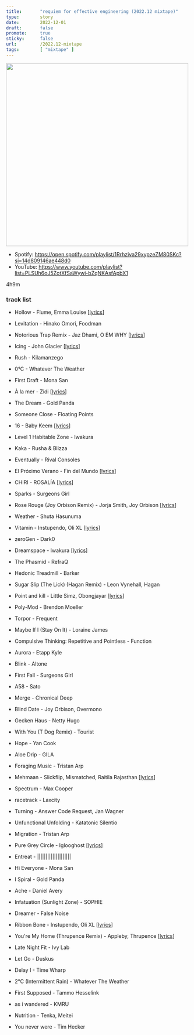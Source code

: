 ```yaml
---
title:       "requiem for effective engineering (2022.12 mixtape)"
type:        story
date:        2022-12-01
draft:       false
promote:     true
sticky:      false
url:         /2022.12-mixtape
tags:        [ "mixtape" ]
---
```


<img border="0" alt="" src="/images/2022-12-500x500.jpg" width="500" />

- Spotify: https://open.spotify.com/playlist/1Rrhziva29xypzeZM80SKc?si=14d809146ae448d0
- YouTube: https://www.youtube.com/playlist?list=PLSUh6oJ5ZotXfSaWywi-bZqNKAsfApbX1

4h9m

<!--more-->

### track list

- Hollow - Flume, Emma Louise [[lyrics][hollow]]
- Levitation - Hinako Omori, Foodman
- Notorious Trap Remix - Jaz Dhami, O EM WHY [[lyrics][notorious]]
- Icing - John Glacier [[lyrics][icing]]
- Rush - Kilamanzego
- 0°C - Whatever The Weather
- First Draft - Mona San
- À la mer - Zidi [[lyrics][mer]]
- The Dream - Gold Panda
- Someone Close - Floating Points
- 16 - Baby Keem [[lyrics][16]]
- Level 1 Habitable Zone - Iwakura
- Kaka - Rusha & Blizza
- Eventually - Rival Consoles
- El Próximo Verano - Fin del Mundo [[lyrics][proximo]]
- CHIRI - ROSALÍA [[lyrics][chiri]]
- Sparks - Surgeons Girl
- Rose Rouge (Joy Orbison Remix) - Jorja Smith, Joy Orbison [[lyrics][rose]]
- Weather - Shuta Hasunuma
- Vitamin - Instupendo, Oli XL [[lyrics][vitamin]]
- zeroGen - Dark0
- Dreamspace - Iwakura [[lyrics][froufrou]]
- The Phasmid - RefraQ
- Hedonic Treadmill - Barker
- Sugar Slip (The Lick) (Hagan Remix) - Leon Vynehall, Hagan
- Point and kill - Little Simz, Obongjayar [[lyrics][point]]
- Poly-Mod - Brendon Moeller
- Torpor - Frequent
- Maybe If I (Stay On It) - Loraine James
- Compulsive Thinking: Repetitive and Pointless - Function
- Aurora - Etapp Kyle
- Blink - Altone
- First Fall - Surgeons Girl
- A58 - Sato
- Merge - Chronical Deep
- Blind Date - Joy Orbison, Overmono
- Gecken Haus - Netty Hugo
- With You (T Dog Remix) - Tourist
- Hope - Yan Cook
- Aloe Drip - GILA
- Foraging Music - Tristan Arp
- Mehmaan - Slickflip, Mismatched, Raitila Rajasthan [[lyrics][mehmaan]]
- Spectrum - Max Cooper
- racetrack - Laxcity
- Turning - Answer Code Request, Jan Wagner
- Unfunctional Unfolding - Katatonic Silentio
- Migration - Tristan Arp
- Pure Grey Circle - Iglooghost [[lyrics][pure]]
- Entreat - ||||||||||||||||||||
- Hi Everyone - Mona San
- I Spiral - Gold Panda
- Ache - Daniel Avery
- Infatuation (Sunlight Zone) - SOPHIE
- Dreamer - False Noise
- Ribbon Bone - Instupendo, Oli XL [[lyrics][ribbon]]
- You're My Home (Thrupence Remix) - Appleby, Thrupence [[lyrics][home]]
- Late Night Fit - Ivy Lab
- Let Go - Duskus
- Delay I - Time Wharp
- 2°C (Intermittent Rain) - Whatever The Weather
- First Supposed - Tammo Hesselink
- as i wandered - KMRU
- Nutrition - Tenka, Meitei
- You never were - Tim Hecker

  [hollow]: https://genius.com/Flume-hollow-lyrics
  [notorious]: https://lyricsraag.com/notorious-jaz-dhami/
  [icing]: https://genius.com/John-glacier-icing-lyrics
  [mer]: https://genius.com/Zidi-a-la-mer-lyrics
  [16]: https://genius.com/Baby-keem-16-lyrics
  [proximo]: https://anomaliaediciones.bandcamp.com/track/el-pr-ximo-verano
  [chiri]: https://genius.com/Rosalia-chiri-lyrics
  [rose]: https://genius.com/Jorja-smith-rose-rouge-lyrics
  [vitamin]: https://genius.com/Instupendo-vitamin-lyrics
  [froufrou]: https://genius.com/Frou-frou-let-go-lyrics
  [point]: https://genius.com/Little-simz-point-and-kill-lyrics
  [mehmaan]: https://lyricsraag.com/mehmaan-mismatched/
  [pure]: https://genius.com/Iglooghost-pure-grey-circle-lyrics
  [ribbon]: https://genius.com/Instupendo-and-oli-xl-ribbon-bone-silk-chaser-lyrics
  [home]: https://genius.com/Appleby-youre-my-home-lyrics
